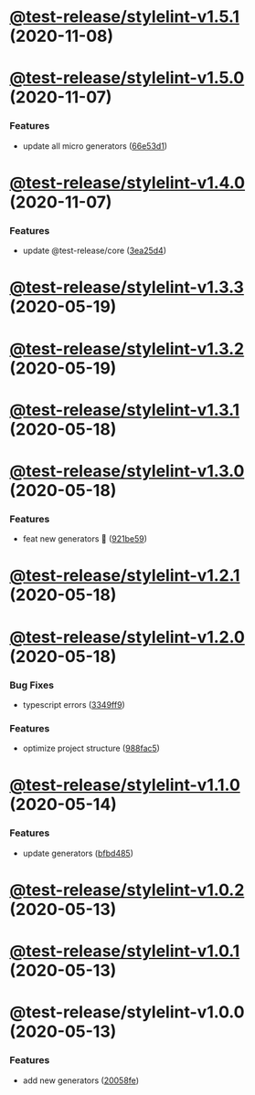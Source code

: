 # [@test-release/stylelint-v1.5.1](https://github.com/developer239/test-release/compare/@test-release/stylelint-v1.5.0...@test-release/stylelint-v1.5.1) (2020-11-08)

# [@test-release/stylelint-v1.5.0](https://github.com/developer239/test-release/compare/@test-release/stylelint-v1.4.0...@test-release/stylelint-v1.5.0) (2020-11-07)


### Features

* update all micro generators ([66e53d1](https://github.com/developer239/test-release/commit/66e53d18cedd9809f39897d40ff6270169d17410))

# [@test-release/stylelint-v1.4.0](https://github.com/developer239/test-release/compare/@test-release/stylelint-v1.3.3...@test-release/stylelint-v1.4.0) (2020-11-07)


### Features

* update @test-release/core ([3ea25d4](https://github.com/developer239/test-release/commit/3ea25d446d3f24bdba0dd8dd3a21109639c125e0))

# [@test-release/stylelint-v1.3.3](https://github.com/developer239/test-release/compare/@test-release/stylelint-v1.3.2...@test-release/stylelint-v1.3.3) (2020-05-19)

# [@test-release/stylelint-v1.3.2](https://github.com/developer239/test-release/compare/@test-release/stylelint-v1.3.1...@test-release/stylelint-v1.3.2) (2020-05-19)

# [@test-release/stylelint-v1.3.1](https://github.com/developer239/test-release/compare/@test-release/stylelint-v1.3.0...@test-release/stylelint-v1.3.1) (2020-05-18)

# [@test-release/stylelint-v1.3.0](https://github.com/developer239/test-release/compare/@test-release/stylelint-v1.2.1...@test-release/stylelint-v1.3.0) (2020-05-18)


### Features

* feat new generators 🚀 ([921be59](https://github.com/developer239/test-release/commit/921be594daa33c441152bedeadd92f62c386b32a))

# [@test-release/stylelint-v1.2.1](https://github.com/developer239/test-release/compare/@test-release/stylelint-v1.2.0...@test-release/stylelint-v1.2.1) (2020-05-18)

# [@test-release/stylelint-v1.2.0](https://github.com/developer239/test-release/compare/@test-release/stylelint-v1.1.0...@test-release/stylelint-v1.2.0) (2020-05-18)

### Bug Fixes

- typescript errors ([3349ff9](https://github.com/developer239/test-release/commit/3349ff94597eb987ca2838a4ea13d4741c0011d2))

### Features

- optimize project structure ([988fac5](https://github.com/developer239/test-release/commit/988fac53f36fdd32798c23ccacec1b9d616134c1))

# [@test-release/stylelint-v1.1.0](https://github.com/developer239/test-release/compare/@test-release/stylelint-v1.0.2...@test-release/stylelint-v1.1.0) (2020-05-14)

### Features

- update generators ([bfbd485](https://github.com/developer239/test-release/commit/bfbd4850822545dca7934d0e5a50523a96afefec))

# [@test-release/stylelint-v1.0.2](https://github.com/developer239/test-release/compare/@test-release/stylelint-v1.0.1...@test-release/stylelint-v1.0.2) (2020-05-13)

# [@test-release/stylelint-v1.0.1](https://github.com/developer239/test-release/compare/@test-release/stylelint-v1.0.0...@test-release/stylelint-v1.0.1) (2020-05-13)

# @test-release/stylelint-v1.0.0 (2020-05-13)

### Features

- add new generators ([20058fe](https://github.com/developer239/test-release/commit/20058fe613e07bd37ece1115a21f55b95e295358))
